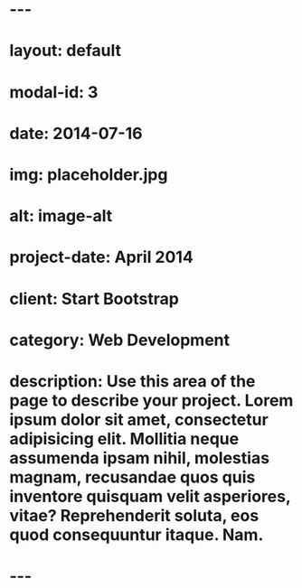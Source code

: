 # ---
# layout: default
# modal-id: 3
# date: 2014-07-16
# img: placeholder.jpg
# alt: image-alt
# project-date: April 2014
# client: Start Bootstrap
# category: Web Development
# description: Use this area of the page to describe your project. Lorem ipsum dolor sit amet, consectetur adipisicing elit. Mollitia neque assumenda ipsam nihil, molestias magnam, recusandae quos quis inventore quisquam velit asperiores, vitae? Reprehenderit soluta, eos quod consequuntur itaque. Nam.
# ---
